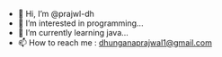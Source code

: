 - 👋 Hi, I’m @prajwl-dh
- 👀 I’m interested in programming...
- 🌱 I’m currently learning java...
- 📫 How to reach me : dhunganaprajwal1@gmail.com 

<!---
prajwl-dh/prajwl-dh is a ✨ special ✨ repository because its `README.md` (this file) appears on your GitHub profile.
You can click the Preview link to take a look at your changes.
--->
